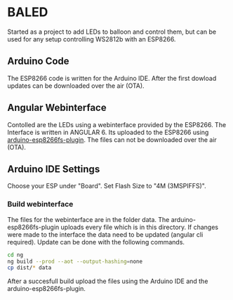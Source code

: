 # BALED

Started as a project to add LEDs to balloon and control them, but can be used for any setup controlling WS2812b with an ESP8266.

## Arduino Code
The ESP8266 code is written for the Arduino IDE. After the first dowload updates can be downloaded over the air (OTA).

## Angular Webinterface
Contolled are the LEDs using a webinterface provided by the ESP8266. The Interface is written in ANGULAR 6. Its uploaded to the ESP8266 using [arduino-esp8266fs-plugin](https://github.com/esp8266/arduino-esp8266fs-plugin). 
The files can not be downloaded over the air (OTA).

## Arduino IDE Settings
Choose your ESP under "Board".
Set Flash Size to "4M (3MSPIFFS)".

### Build webinterface

The files for the webinterface are in the folder data. The arduino-esp8266fs-plugin uploads every file which is in this directory.
If changes were made to the interface the data need to be updated (angular cli required).
Update can be done with the following commands.
```bash
cd ng
ng build --prod --aot --output-hashing=none
cp dist/* data
```
After a succesfull build upload the files using the Arduino IDE and the arduino-esp8266fs-plugin.